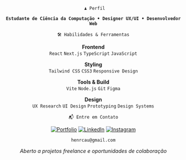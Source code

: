 <div align="center">
 
```
 ♟️ Perfil
```

</div>
<div align="center">

**`Estudante de Ciência da Computação • Designer UX/UI • Desenvolvedor Web`**

</div>

<div align="center">
 
```
🛠️ Habilidades & Ferramentas
 ```

</div>

<div align="center">

**Frontend**  
`React` `Next.js` `TypeScript` `JavaScript`  

**Styling**  
`Tailwind CSS` `CSS3` `Responsive Design`

**Tools & Build**  
`Vite` `Node.js` `Git` `Figma`

**Design**  
`UX Research` `UI Design` `Prototyping` `Design Systems`

</div>

<div align="center">

```
📬 Entre em Contato
```
</div>

<div align="center">

[![Portfolio](https://img.shields.io/badge/Portfolio-000000?style=for-the-badge&logo=About.me&logoColor=white)](https://www.hcauanportfolio.online/)
[![LinkedIn](https://img.shields.io/badge/LinkedIn-0A66C2?style=for-the-badge&logo=linkedin&logoColor=white)](https://www.linkedin.com/in/henry-cauan-2ba1b2267/)
[![Instagram](https://img.shields.io/badge/Instagram-000000?style=for-the-badge&logo=instagram&logoColor=white)](#)

```
henrcau@gmail.com
```

*Aberto a projetos freelance e oportunidades de colaboração*

</div>

